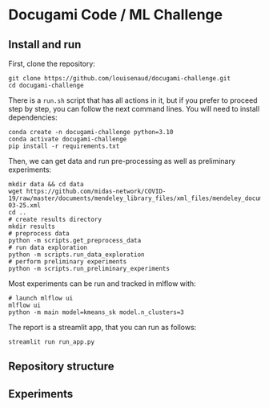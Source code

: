 # Docugami Code / ML Challenge

## Install and run
First, clone the repository:
```shell
git clone https://github.com/louisenaud/docugami-challenge.git
cd docugami-challenge
```
There is a `run.sh` script that has all actions in it, but if you prefer to proceed step by step, you can follow the 
next command lines.
You will need to install dependencies:
```shell
conda create -n docugami-challenge python=3.10
conda activate docugami-challenge
pip install -r requirements.txt
```
Then, we can get data and run pre-processing as well as preliminary experiments:
```shell
mkdir data && cd data
wget https://github.com/midas-network/COVID-19/raw/master/documents/mendeley_library_files/xml_files/mendeley_document_library_2020-03-25.xml
cd ..
# create results directory
mkdir results
# preprocess data
python -m scripts.get_preprocess_data
# run data exploration
python -m scripts.run_data_exploration
# perform preliminary experiments
python -m scripts.run_preliminary_experiments
```
Most experiments can be run and tracked in mlflow with:
```shell
# launch mlflow ui
mlflow ui
python -m main model=kmeans_sk model.n_clusters=3
```

The report is a streamlit app, that you can run as follows:
```shell
streamlit run run_app.py
```
## Repository structure


## Experiments
